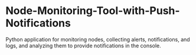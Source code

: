 # Node-Monitoring-Tool-with-Push-Notifications
Python application for monitoring nodes, collecting alerts, notifications, and logs, and analyzing them to provide notifications in the console.
